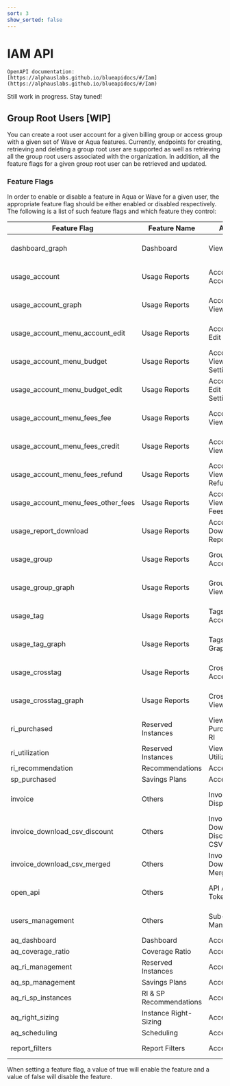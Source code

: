 ```yaml
---
sort: 3
show_sorted: false
---
```


# IAM API

```note
OpenAPI documentation: [https://alphauslabs.github.io/blueapidocs/#/Iam](https://alphauslabs.github.io/blueapidocs/#/Iam)
```

Still work in progress. Stay tuned!

## Group Root Users [WIP]

You can create a root user account for a given billing group or access group with a given set of Wave or Aqua features. Currently, endpoints for creating, retrieving and deleting a group root user are supported as well as retrieving all the group root users associated with the organization. In addition, all the feature flags for a given group root user can be retrieved and updated.

### Feature Flags

In order to enable or disable a feature in Aqua or Wave for a given user, the appropriate feature flag should be either enabled or disabled respectively. The following is a list of such feature flags and which feature they control:

| **Feature Flag** | **Feature Name** | **Action** | **Product** |
|---|---|---|---|
| dashboard_graph | Dashboard | View Graph | Wave / Wave Pro |
| usage_account | Usage Reports | Accounts - Access | Wave / Wave Pro |
| usage_account_graph | Usage Reports | Accounts - View Graph | Wave / Wave Pro |
| usage_account_menu_account_edit | Usage Reports | Accounts - Edit Info | Wave / Wave Pro |
| usage_account_menu_budget | Usage Reports | Accounts - View Budget Settings | Wave / Wave Pro |
| usage_account_menu_budget_edit | Usage Reports | Accounts - Edit Budget Settings | Wave / Wave Pro |
| usage_account_menu_fees_fee | Usage Reports | Accounts - View Fees | Wave / Wave Pro |
| usage_account_menu_fees_credit | Usage Reports | Accounts - View Credits | Wave / Wave Pro |
| usage_account_menu_fees_refund | Usage Reports | Accounts - View Refunds | Wave / Wave Pro |
| usage_account_menu_fees_other_fees | Usage Reports | Accounts - View Other Fees | Wave / Wave Pro |
| usage_report_download | Usage Reports | Accounts - Download Reports CSV | Wave / Wave Pro |
| usage_group | Usage Reports | Groups - Access | Wave / Wave Pro |
| usage_group_graph | Usage Reports | Groups - View Graph | Wave / Wave Pro |
| usage_tag | Usage Reports | Tags - Access | Wave / Wave Pro |
| usage_tag_graph | Usage Reports | Tags - View Graph | Wave / Wave Pro |
| usage_crosstag | Usage Reports | Crosstag - Access | Wave / Wave Pro |
| usage_crosstag_graph | Usage Reports | Crosstag - View Graph | Wave / Wave Pro |
| ri_purchased | Reserved Instances | View Purchased RI | Wave |
| ri_utilization | Reserved Instances | View RI Utilization | Wave |
| ri_recommendation | Recommendations | Access | Wave |
| sp_purchased | Savings Plans | Access | Wave |
| invoice | Others | Invoice - Display Link | Wave / Wave Pro |
| invoice_download_csv_discount | Others | Invoice - Download Discounted CSV | Wave / Wave Pro |
| invoice_download_csv_merged | Others | Invoice - Download Merged CSV | Wave / Wave Pro |
| open_api | Others | API Access Tokens | Wave / Wave Pro |
| users_management | Others | Sub-user Management | Wave / Wave Pro |
| aq_dashboard | Dashboard | Access | Aqua |
| aq_coverage_ratio | Coverage Ratio | Access | Aqua |
| aq_ri_management | Reserved Instances | Access | Aqua |
| aq_sp_management | Savings Plans | Access | Aqua |
| aq_ri_sp_instances | RI & SP Recommendations | Access | Aqua |
| aq_right_sizing | Instance Right-Sizing | Access | Aqua |
| aq_scheduling | Scheduling | Access | Aqua |
| report_filters | Report Filters | Access | Wave Pro |

When setting a feature flag, a value of true will enable the feature and a value of false will disable the feature.
